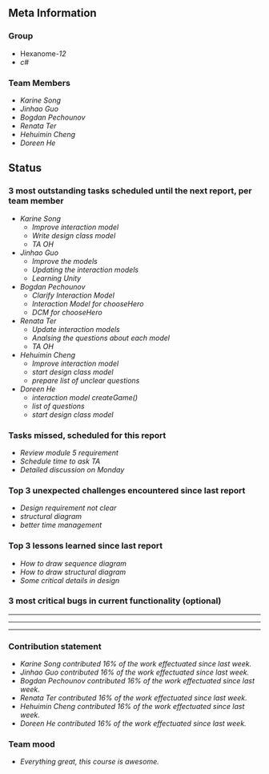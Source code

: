 ## Meta Information

### Group

 * Hexanome-*12*
 * *c#*

### Team Members

 * *Karine Song*
 * *Jinhao Guo*
 * *Bogdan Pechounov*
 * *Renata Ter*
 * *Hehuimin Cheng*
 * *Doreen He*

## Status

### 3 most outstanding tasks scheduled until the next report, per team member

 * *Karine Song*
   * *Improve interaction model*
   * *Write design class model*
   * *TA OH*
 * *Jinhao Guo*
   * *Improve the models*
   * *Updating the interaction models*
   * *Learning Unity*
 * *Bogdan Pechounov*
   * *Clarify Interaction Model*
   * *Interaction Model for chooseHero*
   * *DCM for chooseHero*
 * *Renata Ter*
   * *Update interaction models*
   * *Analsing the questions about each model*
   * *TA OH*
 * *Hehuimin Cheng*
   * *Improve interaction model*
   * *start design class model*
   * *prepare list of unclear questions*
 * *Doreen He*
   * *interaction model createGame()*
   * *list of questions*
   * *start design class model*

### Tasks missed, scheduled for this report

 * *Review module 5 requirement*
 * *Schedule time to ask TA*
 * *Detailed discussion on Monday*

### Top 3 unexpected challenges encountered since last report

  * *Design requirement not clear*
  * *structural diagram*
  * *better time management*

### Top 3 lessons learned since last report

 * *How to draw sequence diagram*
 * *How to draw structural diagram*
 * *Some critical details in design*
 

### 3 most critical bugs in current functionality (optional)

 * **
 * **
 * **

### Contribution statement

 * *Karine Song contributed 16% of the work effectuated since last week.*
 * *Jinhao Guo contributed 16% of the work effectuated since last week.*
 * *Bogdan Pechounov contributed 16% of the work effectuated since last week.*
 * *Renata Ter contributed 16% of the work effectuated since last week.*
 * *Hehuimin Cheng contributed 16% of the work effectuated since last week.*
 * *Doreen He contributed 16% of the work effectuated since last week.*

### Team mood

 * *Everything great, this course is awesome.*
